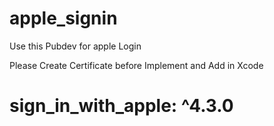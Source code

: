 # apple_signin
 
Use this Pubdev for apple Login

Please Create Certificate before Implement and Add in Xcode

# sign_in_with_apple: ^4.3.0
